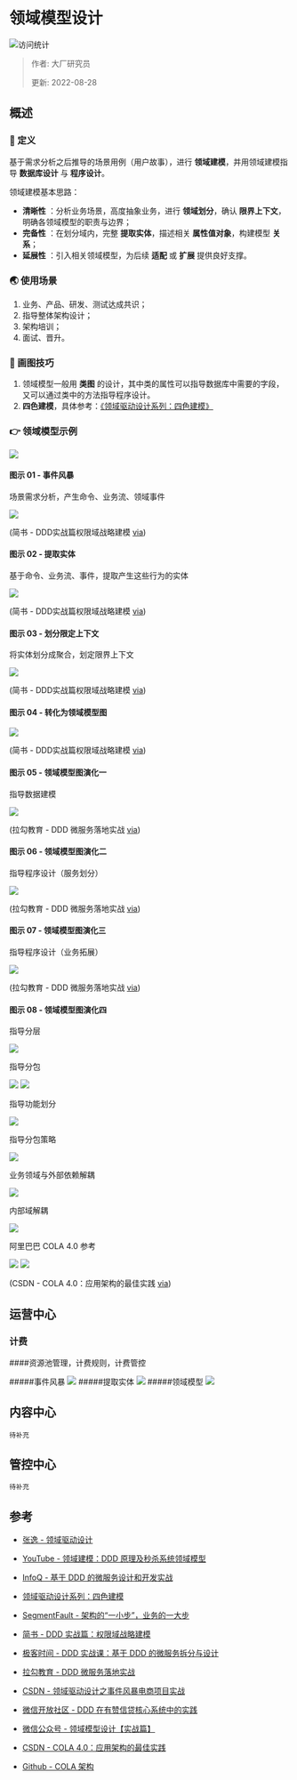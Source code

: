 # 领域模型设计

![访问统计](https://visitor-badge.glitch.me/badge?page_id=senlypan.cloudgaming.03-domain-model-design&left_color=blue&right_color=red)

> 作者: 大厂研究员
>
> 更新: 2022-08-28

## 概述

### 📖 定义

基于需求分析之后推导的场景用例（用户故事），进行 **领域建模**，并用领域建模指导 **数据库设计** 与 **程序设计**。

领域建模基本思路：

- **清晰性** ：分析业务场景，高度抽象业务，进行 **领域划分**，确认 **限界上下文**，明确各领域模型的职责与边界；
- **完备性** ：在划分域内，完整 **提取实体**，描述相关 **属性值对象**，构建模型 **关系**；
- **延展性** ：引入相关领域模型，为后续 **适配** 或 **扩展** 提供良好支撑。

### 🌏 使用场景

1. 业务、产品、研发、测试达成共识；
2. 指导整体架构设计；
3. 架构培训；
4. 面试、晋升。

### 🎨 画图技巧

1. 领域模型一般用 **类图** 的设计，其中类的属性可以指导数据库中需要的字段，又可以通过类中的方法指导程序设计。
2. **四色建模**，具体参考：[《领域驱动设计系列：四色建模》](http://apframework.com/2020/03/22/ddd-color/)

### 👉 领域模型示例

![](../_media/image/03-domain-model-design/domain-model-design-000.png)

#### 图示 01 - 事件风暴

场景需求分析，产生命令、业务流、领域事件

![](../_media/image/03-domain-model-design/domain-model-design-001.png)

(简书 - DDD实战篇权限域战略建模 [via](https://www.jianshu.com/p/83045970f8ad))

#### 图示 02 - 提取实体

基于命令、业务流、事件，提取产生这些行为的实体

![](../_media/image/03-domain-model-design/domain-model-design-002.png)

(简书 - DDD实战篇权限域战略建模 [via](https://www.jianshu.com/p/83045970f8ad))

#### 图示 03 - 划分限定上下文

将实体划分成聚合，划定限界上下文

![](../_media/image/03-domain-model-design/domain-model-design-003.png)

(简书 - DDD实战篇权限域战略建模 [via](https://www.jianshu.com/p/83045970f8ad))

#### 图示 04 - 转化为领域模型图

![](../_media/image/03-domain-model-design/domain-model-design-004.png)

(简书 - DDD实战篇权限域战略建模 [via](https://www.jianshu.com/p/83045970f8ad))

#### 图示 05 - 领域模型图演化一

指导数据建模

![](../_media/image/03-domain-model-design/domain-model-design-011.png)

(拉勾教育 - DDD 微服务落地实战 [via](https://kaiwu.lagou.com/course/courseInfo.htm?courseId=549#/detail/pc?id=5326))

#### 图示 06 - 领域模型图演化二

指导程序设计（服务划分）

![](../_media/image/03-domain-model-design/domain-model-design-012.png)

(拉勾教育 - DDD 微服务落地实战 [via](https://kaiwu.lagou.com/course/courseInfo.htm?courseId=549#/detail/pc?id=5326))

#### 图示 07 - 领域模型图演化三

指导程序设计（业务拓展）

![](../_media/image/03-domain-model-design/domain-model-design-013.png)

(拉勾教育 - DDD 微服务落地实战 [via](https://kaiwu.lagou.com/course/courseInfo.htm?courseId=549#/detail/pc?id=5326))

#### 图示 08 - 领域模型图演化四

指导分层

![](../_media/image/03-domain-model-design/domain-model-design-014.png)

指导分包

![](../_media/image/03-domain-model-design/domain-model-design-015.png)
![](../_media/image/03-domain-model-design/domain-model-design-016.png)

指导功能划分

![](../_media/image/03-domain-model-design/domain-model-design-017.png)

指导分包策略

![](../_media/image/03-domain-model-design/domain-model-design-018.png)

业务领域与外部依赖解耦

![](../_media/image/03-domain-model-design/domain-model-design-019.png)

内部域解耦

![](../_media/image/03-domain-model-design/domain-model-design-020.png)

阿里巴巴 COLA 4.0 参考

![](../_media/image/03-domain-model-design/domain-model-design-021.png)
![](../_media/image/03-domain-model-design/domain-model-design-022.png)

(CSDN - COLA 4.0：应用架构的最佳实践 [via](https://blog.csdn.net/significantfrank/article/details/110934799))


## 运营中心

### 计费

####资源池管理，计费规则，计费管控

#####事件风暴
![](../_media/image/03-domain-model-design/charge-resource/domain-ddd-event-storm.jpg)
#####提取实体
![](../_media/image/03-domain-model-design/charge-resource/domain-ddd-event-storm.jpg)
#####领域模型
![](../_media/image/03-domain-model-design/charge-resource/domain-charge-resource-001.png)

## 内容中心

`待补充`

## 管控中心

`待补充`


## 参考

- [张逸 - 领域驱动设计](http://zhangyi.xyz/)

- [YouTube - 领域建模：DDD 原理及秒杀系统领域模型](https://www.youtube.com/watch?v=vD1Gy3G6D8U)

- [InfoQ - 基于 DDD 的微服务设计和开发实战](https://www.infoq.cn/article/s_LFUlU6ZQODd030RbH9)

- [领域驱动设计系列：四色建模](http://apframework.com/2020/03/22/ddd-color/)

- [SegmentFault - 架构的“一小步”，业务的一大步](https://segmentfault.com/a/1190000018188985)

- [简书 - DDD 实战篇：权限域战略建模](https://www.jianshu.com/p/83045970f8ad)

- [极客时间 - DDD 实战课：基于 DDD 的微服务拆分与设计](https://time.geekbang.org/column/article/149941)

- [拉勾教育 - DDD 微服务落地实战](https://kaiwu.lagou.com/course/courseInfo.htm?courseId=549#/detail/pc?id=5326)

- [CSDN - 领域驱动设计之事件风暴电商项目实战](https://blog.csdn.net/blog_zihao/article/details/119926493)

- [微信开放社区 - DDD 在有赞信贷核心系统中的实践](https://developers.weixin.qq.com/community/develop/article/doc/0000a239230d901cbb4d15c0c51c13)

- [微信公众号 - 领域模型设计【实战篇】](https://mp.weixin.qq.com/s/dTjzJiK4YQXHpfKH1eCbkA)

- [CSDN - COLA 4.0：应用架构的最佳实践](https://blog.csdn.net/significantfrank/article/details/110934799)

- [Github - COLA 架构](https://github.com/alibaba/COLA)
